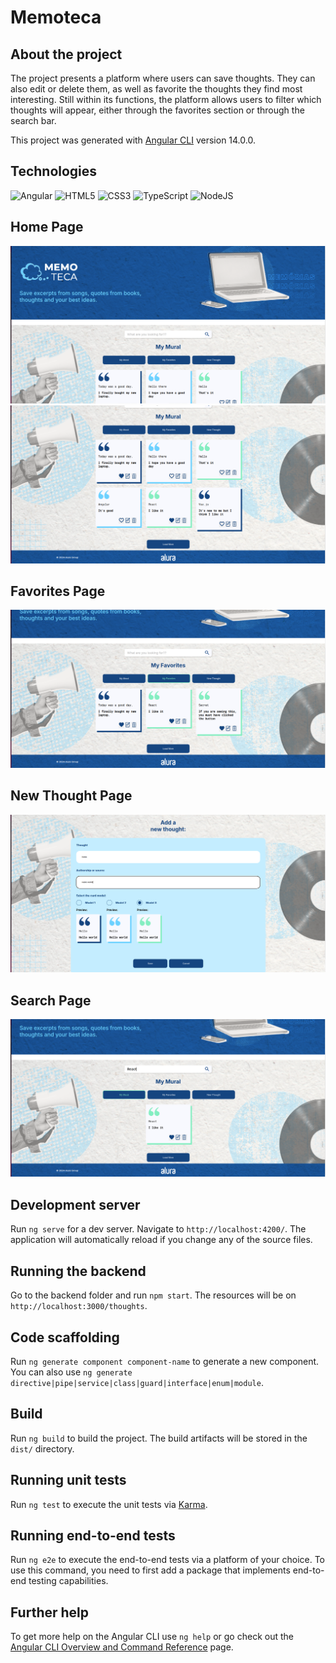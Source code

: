 # Memoteca

## About the project

The project presents a platform where users can save thoughts. They can also edit or delete them, as well as favorite the thoughts they find most interesting. Still within its functions, the platform allows users to filter which thoughts will appear, either through the favorites section or through the search bar.

This project was generated with [Angular CLI](https://github.com/angular/angular-cli) version 14.0.0.

## Technologies

![Angular](https://img.shields.io/badge/angular-%23DD0031.svg?style=for-the-badge&logo=angular&logoColor=white)
![HTML5](https://img.shields.io/badge/html5-%23E34F26.svg?style=for-the-badge&logo=html5&logoColor=white)
![CSS3](https://img.shields.io/badge/css3-%231572B6.svg?style=for-the-badge&logo=css3&logoColor=white)
![TypeScript](https://img.shields.io/badge/typescript-%23007ACC.svg?style=for-the-badge&logo=typescript&logoColor=white)
![NodeJS](https://img.shields.io/badge/node.js-6DA55F?style=for-the-badge&logo=node.js&logoColor=white)

## Home Page
![Home!](https://github.com/CarlosEddie/memoteca/blob/1edf6fb4ee0b4f6e6b328fc66371af38156d3b96/src/assets/images/readmeImages/home1.png)
![Home2!](https://github.com/CarlosEddie/memoteca/blob/1edf6fb4ee0b4f6e6b328fc66371af38156d3b96/src/assets/images/readmeImages/home2.png)

## Favorites Page
![Favorites!](https://github.com/CarlosEddie/memoteca/blob/1edf6fb4ee0b4f6e6b328fc66371af38156d3b96/src/assets/images/readmeImages/favorites.png)

## New Thought Page
![NewThought!](https://github.com/CarlosEddie/memoteca/blob/1edf6fb4ee0b4f6e6b328fc66371af38156d3b96/src/assets/images/readmeImages/newThought.png)

## Search Page
![Search!](https://github.com/CarlosEddie/memoteca/blob/1edf6fb4ee0b4f6e6b328fc66371af38156d3b96/src/assets/images/readmeImages/search.png)

## Development server

Run `ng serve` for a dev server. Navigate to `http://localhost:4200/`. The application will automatically reload if you change any of the source files.

## Running the backend

Go to the backend folder and run `npm start`. The resources will be on `http://localhost:3000/thoughts`.

## Code scaffolding

Run `ng generate component component-name` to generate a new component. You can also use `ng generate directive|pipe|service|class|guard|interface|enum|module`.

## Build

Run `ng build` to build the project. The build artifacts will be stored in the `dist/` directory.

## Running unit tests

Run `ng test` to execute the unit tests via [Karma](https://karma-runner.github.io).

## Running end-to-end tests

Run `ng e2e` to execute the end-to-end tests via a platform of your choice. To use this command, you need to first add a package that implements end-to-end testing capabilities.

## Further help

To get more help on the Angular CLI use `ng help` or go check out the [Angular CLI Overview and Command Reference](https://angular.io/cli) page.
